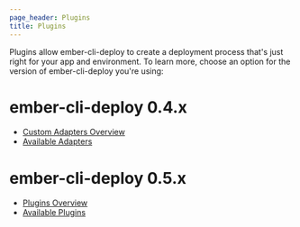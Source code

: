 ```yaml
---
page_header: Plugins
title: Plugins
---
```


Plugins allow ember-cli-deploy to create a deployment process that's just right for your app and environment. To learn more, choose an option for the version of ember-cli-deploy you're using:

# ember-cli-deploy 0.4.x
  * [Custom Adapters Overview](../docs/v0.4.x/custom-adapters-overview)
  * [Available Adapters](../docs/v0.4.x/existing-custom-adapters)

# ember-cli-deploy 0.5.x
  * [Plugins Overview](../docs/v0.5.x/plugins-overview)
  * [Available Plugins](../docs/v0.5.x/plugins)
